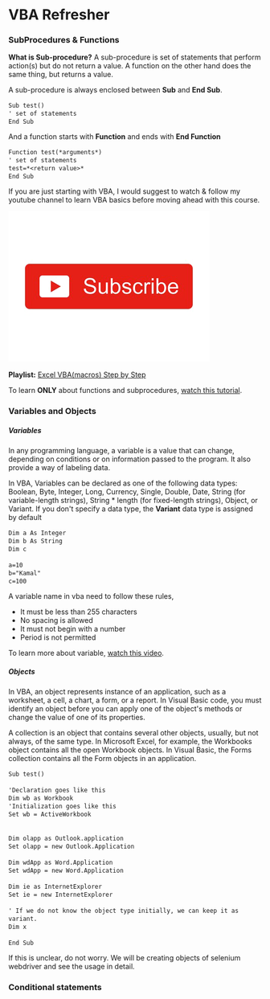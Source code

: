 # VBA Refresher

### SubProcedures & Functions

**What is Sub-procedure?**
A sub-procedure is set of statements that perform action(s) but do not return a value. A function on the other hand does the same thing, but returns a value.

A sub-procedure is always enclosed between **Sub** and **End Sub**.

```
Sub test()
' set of statements
End Sub
```

And a function starts with **Function** and ends with **End Function**

```
Function test(*arguments*)
' set of statements
test=*<return value>*
End Sub
```

If you are just starting with VBA, I would suggest to watch & follow my youtube channel to learn VBA basics before moving ahead with this course.

<a href="https://www.youtube.com/c/xtremeexcel?sub_confirmation=1"><img src="https://github.com/kamalgirdher/WebScraping_using_Excel/blob/main/images/subscribe.png"></a>

**Playlist:** [Excel VBA(macros) Step by Step](https://www.youtube.com/watch?v=hPrfOYBDGs8&list=PL1R_HJw0CDYIXDfzAR_fVUPfiB35okm93)

To learn **ONLY** about functions and subprocedures, [watch this tutorial](PL1R_HJw0CDYIXDfzAR_fVUPfiB35okm93).



### Variables and Objects


##### Variables

In any programming language, a variable is a value that can change, depending on conditions or on information passed to the program. It also provide a way of labeling data.

In VBA, Variables can be declared as one of the following data types: Boolean, Byte, Integer, Long, Currency, Single, Double, Date, String (for variable-length strings), String * length (for fixed-length strings), Object, or Variant. If you don't specify a data type, the **Variant** data type is assigned by default


```
Dim a As Integer
Dim b As String
Dim c

a=10
b="Kamal"
c=100
```
A variable name in vba need to follow these rules,

- It must be less than 255 characters
- No spacing is allowed
- It must not begin with a number
- Period is not permitted

To learn more about variable, [watch this video](https://www.youtube.com/watch?v=33JmyY83IpA&list=PL1R_HJw0CDYIXDfzAR_fVUPfiB35okm93&index=3).


##### Objects

In VBA, an object represents instance of an application, such as a worksheet, a cell, a chart, a form, or a report. In Visual Basic code, you must identify an object before you can apply one of the object's methods or change the value of one of its properties.

A collection is an object that contains several other objects, usually, but not always, of the same type. In Microsoft Excel, for example, the Workbooks object contains all the open Workbook objects. In Visual Basic, the Forms collection contains all the Form objects in an application.

```
Sub test()

'Declaration goes like this
Dim wb as Workbook
'Initialization goes like this
Set wb = ActiveWorkbook


Dim olapp as Outlook.application
Set olapp = new Outlook.Application

Dim wdApp as Word.Application
Set wdApp = new Word.Application

Dim ie as InternetExplorer
Set ie = new InternetExplorer

' If we do not know the object type initially, we can keep it as variant.
Dim x

End Sub
```

If this is unclear, do not worry. We will be creating objects of selenium webdriver and see the usage in detail.


### Conditional statements